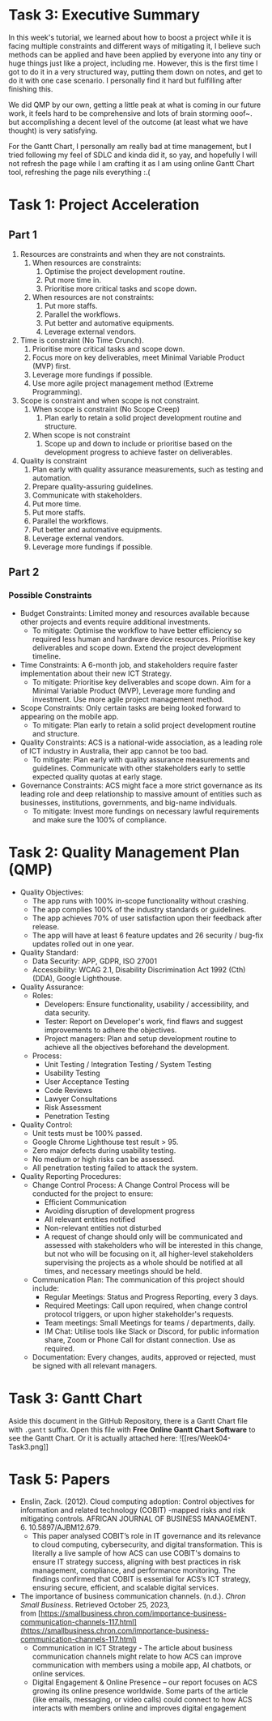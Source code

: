 # Task 3: Executive Summary
In this week's tutorial, we learned about how to boost a project while it is facing multiple constraints and different ways of mitigating it, I believe such methods can be applied and have been applied by everyone into any tiny or huge things just like a project, including me. However, this is the first time I got to do it in a very structured way, putting them down on notes, and get to do it with one case scenario. I personally find it hard but fulfilling after finishing this.

We did QMP by our own, getting a little peak at what is coming in our future work, it feels hard to be comprehensive and lots of brain storming ooof~. but accomplishing a decent level of the outcome (at least what we have thought) is very satisfying.

For the Gantt Chart, I personally am really bad at time management, but I tried following my feel of SDLC and kinda did it, so yay, and hopefully I will not refresh the page while I am crafting it as I am using online Gantt Chart tool, refreshing the page nils everything :.(
# Task 1: Project Acceleration
## Part 1
1. Resources are constraints and when they are not constraints.
	1. When resources are constraints:
		1. Optimise the project development routine.
		2. Put more time in.
		3. Prioritise more critical tasks and scope down.
	2. When resources are not constraints:
		1. Put more staffs.
		2. Parallel the workflows.
		3. Put better and automative equipments.
		4. Leverage external vendors.
2. Time is constraint (No Time Crunch).
	1. Prioritise more critical tasks and scope down.
	2. Focus more on key deliverables, meet Minimal Variable Product (MVP) first.
	3. Leverage more fundings if possible.
	4. Use more agile project management method (Extreme Programming).
3. Scope is constraint and when scope is not constraint.
	1. When scope is constraint (No Scope Creep)
		1. Plan early to retain a solid project development routine and structure.
	2. When scope is not constraint
		1. Scope up and down to include or prioritise based on the development progress to achieve faster on deliverables.
4. Quality is constraint
	1. Plan early with quality assurance measurements, such as testing and automation.
	2. Prepare quality-assuring guidelines.
	3. Communicate with stakeholders.
	4. Put more time.
	5. Put more staffs.
	6. Parallel the workflows.
	7. Put better and automative equipments.
	8. Leverage external vendors.
	9. Leverage more fundings if possible.
## Part 2
### Possible Constraints
- Budget Constraints: Limited money and resources available because other projects and events require additional investments.
	- To mitigate: Optimise the workflow to have better efficiency so required less human and hardware device resources. Prioritise key deliverables and scope down. Extend the project development timeline.
- Time Constraints: A 6-month job, and stakeholders require faster implementation about their new ICT Strategy.
	- To mitigate: Prioritise key deliverables and scope down. Aim for a Minimal Variable Product (MVP), Leverage more funding and investment. Use more agile project management method.
- Scope Constraints: Only certain tasks are being looked forward to appearing on the mobile app.
	- To mitigate: Plan early to retain a solid project development routine and structure.
- Quality Constraints: ACS is a national-wide association, as a leading role of ICT industry in Australia, their app cannot be too bad.
	- To mitigate: Plan early with quality assurance measurements and guidelines. Communicate with other stakeholders early to settle expected quality quotas at early stage.
- Governance Constraints: ACS might face a more strict governance as its leading role and deep relationship to massive amount of entities such as businesses, institutions, governments, and big-name individuals.
	- To mitigate: Invest more fundings on necessary lawful requirements and make sure the 100% of compliance.
# Task 2: Quality Management Plan (QMP)
- Quality Objectives:
	- The app runs with 100% in-scope functionality without crashing.
	- The app complies 100% of the industry standards or guidelines.
	- The app achieves 70% of user satisfaction upon their feedback after release.
	- The app will have at least 6 feature updates and 26 security / bug-fix updates rolled out in one year.
- Quality Standard:
	- Data Security: APP, GDPR, ISO 27001
	- Accessibility: WCAG 2.1, Disability Discrimination Act 1992 (Cth) (DDA), Google Lighthouse.
- Quality Assurance:
	- Roles:
		- Developers: Ensure functionality, usability / accessibility, and data security.
		- Tester: Report on Developer's work, find flaws and suggest improvements to adhere the objectives.
		- Project managers: Plan and setup development routine to achieve all the objectives beforehand the development.
	- Process:
		- Unit Testing / Integration Testing / System Testing
		- Usability Testing
		- User Acceptance Testing
		- Code Reviews
		- Lawyer Consultations
		- Risk Assessment
		- Penetration Testing
- Quality Control: 
	- Unit tests must be 100% passed.
	- Google Chrome Lighthouse test result > 95.
	- Zero major defects during usability testing.
	- No medium or high risks can be assessed.
	- All penetration testing failed to attack the system.
- Quality Reporting Procedures:
	- Change Control Process: A Change Control Process will be conducted for the project to ensure:
		- Efficient Communication
		- Avoiding disruption of development progress
		- All relevant entities notified
		- Non-relevant entities not disturbed
		- A request of change should only will be communicated and assessed with stakeholders who will be interested in this change, but not who will be focusing on it, all higher-level stakeholders supervising the projects as a whole should be notified at all times, and necessary meetings should be held.
	- Communication Plan: The communication of this project should include:
		- Regular Meetings: Status and Progress Reporting, every 3 days.
		- Required Meetings: Call upon required, when change control protocol triggers, or upon higher stakeholder's requests.
		- Team meetings: Small Meetings for teams / departments, daily.
		- IM Chat: Utilise tools like Slack or Discord, for public information share, Zoom or Phone Call for distant connection. Use as required.
	- Documentation: Every changes, audits, approved or rejected, must be signed with all relevant managers.
# Task 3: Gantt Chart
Aside this document in the GitHub Repository, there is a Gantt Chart file with `.gantt` suffix. Open this file with **Free Online Gantt Chart Software** to see the Gantt Chart.
Or it is actually attached here:
![[res/Week04-Task3.png]]
# Task 5: Papers
- Enslin, Zack. (2012). Cloud computing adoption: Control objectives for information and related technology (COBIT) -mapped risks and risk mitigating controls. AFRICAN JOURNAL OF BUSINESS MANAGEMENT. 6. 10.5897/AJBM12.679.
	- This paper analysed COBIT’s role in IT governance and its relevance to cloud computing, cybersecurity, and digital transformation. This is literally a live sample of how ACS can use COBIT's domains to ensure IT strategy success, aligning with best practices in risk management, compliance, and performance monitoring. The findings confirmed that COBIT is essential for ACS’s ICT strategy, ensuring secure, efficient, and scalable digital services.
- The importance of business communication channels. (n.d.). _Chron Small Business_. Retrieved October 25, 2023, from [https://smallbusiness.chron.com/importance-business-communication-channels-117.html](https://smallbusiness.chron.com/importance-business-communication-channels-117.html)
	- Communication in ICT Strategy - The article about business communication channels might relate to how ACS can improve communication with members using a mobile app, AI chatbots, or online services.
	- Digital Engagement & Online Presence – our report focuses on ACS growing its online presence worldwide. Some parts of the article (like emails, messaging, or video calls) could connect to how ACS interacts with members online and improves digital engagement